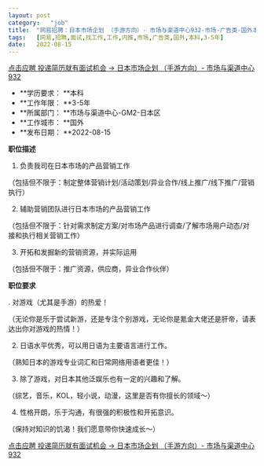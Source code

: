 ```yaml
---
layout:	post
category:	"job"
title:	"网易招聘：日本市场企划 （手游方向）- 市场与渠道中心932-市场-广告类-国外本科3-5年"
tags:	[网易,招聘,面试,找工作,工作,内推,市场,广告类,国外,本科,3-5年]
date:	2022-08-15
---
```


[点击应聘 投递简历就有面试机会 ->  日本市场企划 （手游方向）- 市场与渠道中心932](http://mobile.bole.netease.com/bole/boleDetail?id=42336&employeeId=346f03c3cda5f04c&key=all)



- **学历要求： **本科
- **工作年限： **3-5年
- **所属部门： **市场与渠道中心-GM2-日本区
- **工作城市： **国外
- **发布日期： **2022-08-15



**职位描述**

1. 负责我司在日本市场的产品营销工作

（包括但不限于：制定整体营销计划/活动策划/异业合作/线上推广/线下推广/营销执行）

2. 辅助营销团队进行日本市场的产品营销工作

（包括但不限于：针对需求制定方案/对市场产品进行调查/了解市场用户动态/对接和执行相关营销工作）

3. 开拓和发掘新的营销资源，并实际运用

（包括但不限于：推广资源，供应商，异业合作伙伴）





**职位要求**

. 对游戏（尤其是手游）的热爱！

（无论你是乐于尝试新游，还是专注个别游戏，无论你是氪金大佬还是肝帝，请表达出你对游戏的热情！）

2. 日语水平优秀，可以用日语为主要语言进行工作。

（熟知日本的游戏专业词汇和日常网络用语者更佳！）

3. 除了游戏，对日本其他泛娱乐也有一定的兴趣和了解。

（综艺，音乐，KOL，轻小说，动漫，这里是否有你擅长的领域～）

4. 性格开朗，乐于沟通，有很强的积极性和开拓意识。

（保持对知识的饥渴！我们愿意带你快速成长～）



[点击应聘 投递简历就有面试机会 ->  日本市场企划 （手游方向）- 市场与渠道中心932](http://mobile.bole.netease.com/bole/boleDetail?id=42336&employeeId=346f03c3cda5f04c&key=all)
